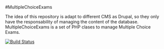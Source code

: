 #MultipleChoiceExams

The idea of this repository is adapt to different CMS as Drupal, so they only have the responsability of managing the content of the database.
MultipleChoiceExams is a set of PHP clases to manage Multiple Choice Exams.

[![Build Status](https://travis-ci.org/mariano-dagostino/MultipleChoiceExams.svg?branch=master)](https://travis-ci.org/mariano-dagostino/MultipleChoiceExams)

